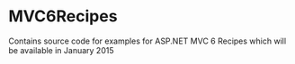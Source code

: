 MVC6Recipes
===========

Contains source code for examples for ASP.NET MVC 6 Recipes which will be available in January 2015
